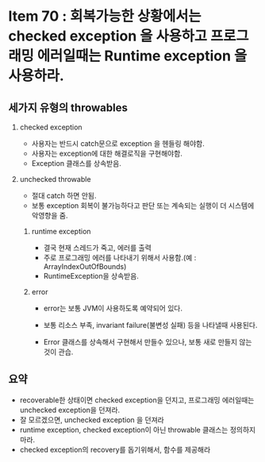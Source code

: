 # Item 70 : 회복가능한 상황에서는 checked exception 을 사용하고 프로그래밍 에러일때는 Runtime exception 을 사용하라.

## 세가지 유형의 throwables

1. checked exception

   - 사용자는 반드시 catch문으로 exception 을 헨들링 해야함.
   - 사용자는 exception에 대한 해결로직을 구현해야함.
   - Exception 클래스를 상속받음.

2. unchecked throwable

   - 절대 catch 하면 안됨.
   - 보통 exception 회복이 불가능하다고 판단 또는 계속되는 실행이 더 시스템에 악영향을 줌.

   1. runtime exception
      - 결국 현재 스레드가 죽고, 에러를 출력
      - 주로 프로그래밍 에러를 나타내기 위해서 사용함.(예 : ArrayIndexOutOfBounds)
      - RuntimeException을 상속받음.
   2. error

      - error는 보통 JVM이 사용하도록 예약되어 있다. 
      - 보통 리소스 부족, invariant failure(불변성 실패) 등을 나타낼때 사용된다.

      - Error 클래스를 상속해서 구현해서 만들수 있으나, 보통 새로 만들지 않는것이 관습.

## 요약

- recoverable한 상태이면 checked exception을 던지고, 프로그래밍 에러일때는 unchecked exception을 던져라. 
- 잘 모르겠으면, unchecked exception 을 던져라
- runtime exception, checked exception이 아닌 throwable 클래스는 정의하지마라.
-  checked exception의 recovery를 돕기위해서, 함수를 제공해라